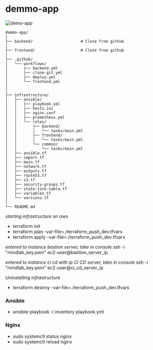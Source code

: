 # demmo-app

![demo-app](https://github.com/user-attachments/assets/88ba8e3c-0121-415d-9190-dd34fbcc3342)

```
demmo-app/
│
├── backend/                     # Clone from github
│
├── frontend/                    # Clone from github
│
├── .github/                     
│   └── workflows/
│       ├── backend.yml 
│       ├── clone-git.yml 
│       ├── deploy.yml     
│       └── frontend.yml
│ 
│ 
├── infrastructure/
│   ├── ansible/
│   │   ├── playbook.yml   
│   │   ├── hosts.ini 
│   │   ├── nginx.conf
│   │   ├── prometheus.yml    
│   │   └── roles/
│   │       ├── backend/
│   │       │   └── tasks/main.yml
│   │       ├── frontend/
│   │       │   └── tasks/main.yml
│   │       └── common/
│   │           └── tasks/main.yml
│   ├── ansible.tf
│   ├── import.tf
│   ├── main.tf
│   ├── network.tf
│   ├── outputs.tf  
│   ├── route53.tf   
│   ├── s3.tf 
│   ├── security-groups.tf
│   ├── state-lock-table.tf
│   ├── variables.tf
│   └── versions.tf
│
└── README.md
```
*starting infrastructure on aws*
- terraform init
- terraform plan -var-file=./terraform_push_dev.tfvars
- terraform apply -var-file=./terraform_push_dev.tfvars

*entered to instance bastion server, take in console*
ssh -i "mindlab_key.pem" ec2-user@bastion_server_ip

*entered to instance ci cd with ip CI CD server, take in console*
ssh -i "mindlab_key.pem" ec2-user@ci_cd_server_ip

*Uninstalling infrastructure*
- terraform destroy -var-file=./terraform_push_dev.tfvars

### Ansible
- ansible-playbook -i inventory playbook.yml 


### Nginx
- sudo systemctl status nginx
- sudo systemctl reload nginx


